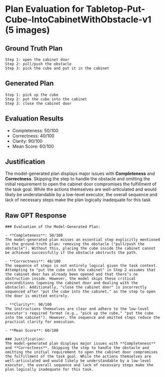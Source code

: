 # Plan Evaluation for Tabletop-Put-Cube-IntoCabinetWithObstacle-v1 (5 images)

## Ground Truth Plan
```
Step 1: open the cabinet door
Step 2: pull/push the obstacle
Step 3: pick the cube and put it in the cabinet
```

## Generated Plan
```
Step 1: pick up the cube
Step 2: put the cube into the cabinet
Step 3: close the cabinet door
```

## Evaluation Results
- Completeness: 50/100
- Correctness: 40/100
- Clarity: 90/100
- Mean Score: 60/100

## Justification
The model-generated plan displays major issues with **Completeness** and **Correctness**. Skipping the step to handle the obstacle and omitting the initial requirement to open the cabinet door compromises the fulfillment of the task goal. While the actions themselves are well-articulated and would likely be understandable by a low-level executor, the overall sequence and lack of necessary steps make the plan logically inadequate for this task

## Raw GPT Response
```
### Evaluation of the Model-Generated Plan:

- **Completeness**: 50/100  
The model-generated plan misses an essential step explicitly mentioned in the ground-truth plan: removing the obstacle ("pull/push the obstacle"). Without this, placing the cube inside the cabinet cannot be achieved successfully if the obstacle obstructs the path.

- **Correctness**: 40/100  
The sequence of steps is not entirely logical given the task context. Attempting to "put the cube into the cabinet" in Step 2 assumes that the cabinet door has already been opened and that there’s no obstruction inside. However, the model skips these critical preconditions (opening the cabinet door and dealing with the obstacle). Additionally, "close the cabinet door" is incorrectly sequenced after "put the cube into the cabinet," as the step to open the door is omitted entirely.

- **Clarity**: 90/100  
The instructions themselves are clear and adhere to the low-level executor's required format (e.g., "pick up the cube," "put the cube into the cabinet"). However, the sequence and omitted steps reduce the practical clarity for execution.

- **Mean Score**: 60/100  

### Justification:
The model-generated plan displays major issues with **Completeness** and **Correctness**. Skipping the step to handle the obstacle and omitting the initial requirement to open the cabinet door compromises the fulfillment of the task goal. While the actions themselves are well-articulated and would likely be understandable by a low-level executor, the overall sequence and lack of necessary steps make the plan logically inadequate for this task.
```
